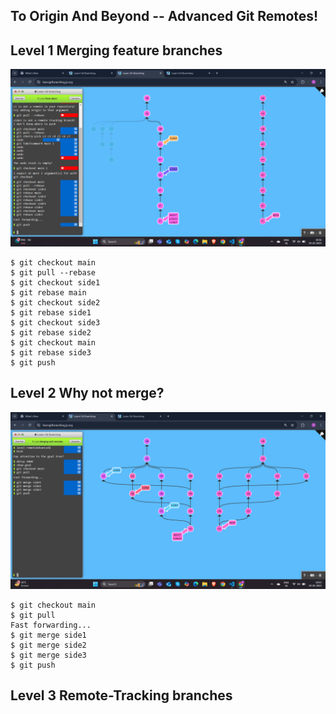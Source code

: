 ## To Origin And Beyond -- Advanced Git Remotes!
## Level 1 Merging feature branches
![alt text](image.png)
```
$ git checkout main
$ git pull --rebase
$ git checkout side1
$ git rebase main
$ git checkout side2
$ git rebase side1
$ git checkout side3
$ git rebase side2
$ git checkout main
$ git rebase side3
$ git push
```

## Level 2 Why not merge?
![alt text](image-1.png)
```
$ git checkout main
$ git pull
Fast forwarding...
$ git merge side1
$ git merge side2
$ git merge side3
$ git push
```
## Level 3 Remote-Tracking branches